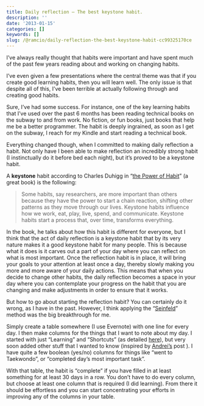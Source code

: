 ```yaml
---
title: Daily reflection — The best keystone habit.
description: ''
date: '2013-01-15'
categories: []
keywords: []
slug: /@ramcio/daily-reflection-the-best-keystone-habit-cc99325170ce
---
```


I’ve always really thought that habits were important and have spent much of the past few years reading about and working on changing habits.

I’ve even given a few presentations where the central theme was that if you create good learning habits, then you will learn well. The only issue is that despite all of this, I’ve been terrible at actually following through and creating good habits.

Sure, I’ve had some success. For instance, one of the key learning habits that I’ve used over the past 6 months has been reading technical books on the subway to and from work. No fiction, or fun books, just books that help me be a better programmer. The habit is deeply ingrained, as soon as I get on the subway, I reach for my Kindle and start reading a technical book.

Everything changed though, when I committed to making daily reflection a habit. Not only have I been able to make reflection an incredibly strong habit (I instinctually do it before bed each night), but it’s proved to be a keystone habit.

A **keystone** habit according to Charles Duhigg in “[the Power of Habit](http://www.amazon.com/Power-Habit-What-Life-Business/dp/1400069289 "Power of habit")” (a great book) is the following:

> Some habits, say researchers, are more important than others because they have the power to start a chain reaction, shifting other patterns as they move through our lives. Keystone habits influence how we work, eat, play, live, spend, and communicate. Keystone habits start a process that, over time, transforms everything.

In the book, he talks about how this habit is different for everyone, but I think that the act of daily reflection is a keystone habit that by its very nature makes it a good keystone habit for many people. This is because what it does is it carves out a part of your day where you can reflect on what is most important. Once the reflection habit is in place, it will bring your goals to your attention at least once a day, thereby slowly making you more and more aware of your daily actions. This means that when you decide to change other habits, the daily reflection becomes a space in your day where you can contemplate your progress on the habit that you are changing and make adjustments in order to ensure that it works.

But how to go about starting the reflection habit? You can certainly do it wrong, as I have in the past. However, I think applying the “[Seinfeld](http://lifehacker.com/281626/jerry-seinfelds-productivity-secret "Seinfeld method")” method was the big breakthrough for me.

Simply create a table somewhere (I use Evernote) with one line for every day. I then make columns for the things that I want to note about my day. I started with just “Learning” and “Shortcuts” (as detailed [here](http://andremalan.net/blog/2012/05/13/reflection-reboot/ "Reflection Reboot")), but very soon added other stuff that I wanted to know (inspired by [Andrei’s](http://designcodelearn.com/2012/05/14/my-life-tracking-qs-system/ "Andrei QS system") post ). I have quite a few boolean (yes/no) columns for things like “went to Taekwondo”, or “completed day’s most important task”.

With that table, the habit is “complete” if you have filled in at least something for at least 30 days in a row. You don’t have to do every column, but choose at least one column that is required (I did learning). From there it should be effortless and you can start concentrating your efforts in improving any of the columns in your table.